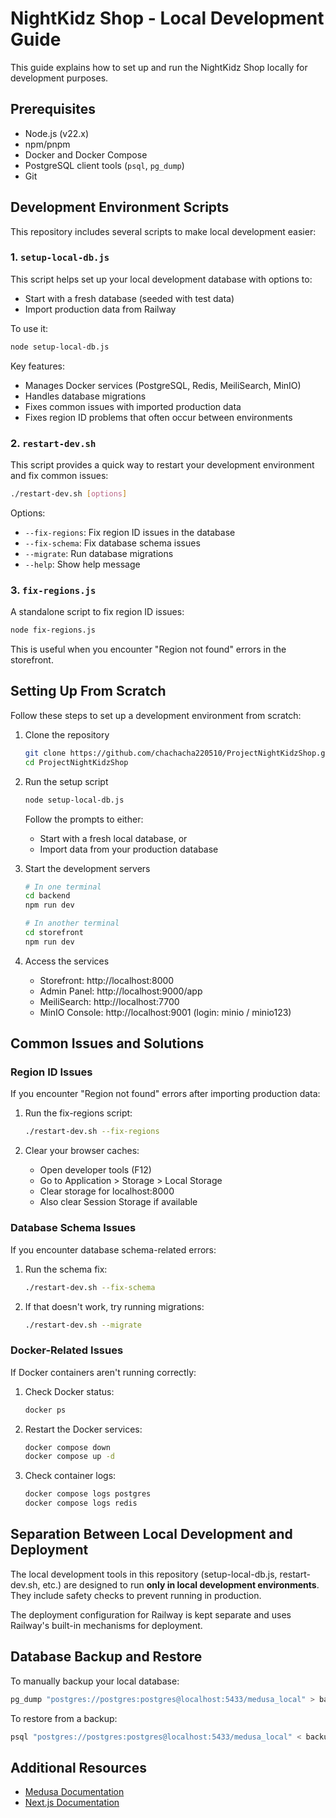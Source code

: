 # NightKidz Shop - Local Development Guide

This guide explains how to set up and run the NightKidz Shop locally for development purposes.

## Prerequisites

- Node.js (v22.x)
- npm/pnpm
- Docker and Docker Compose
- PostgreSQL client tools (`psql`, `pg_dump`)
- Git

## Development Environment Scripts

This repository includes several scripts to make local development easier:

### 1. `setup-local-db.js`

This script helps set up your local development database with options to:

- Start with a fresh database (seeded with test data)
- Import production data from Railway

To use it:

```bash
node setup-local-db.js
```

Key features:

- Manages Docker services (PostgreSQL, Redis, MeiliSearch, MinIO)
- Handles database migrations
- Fixes common issues with imported production data
- Fixes region ID problems that often occur between environments

### 2. `restart-dev.sh`

This script provides a quick way to restart your development environment and fix common issues:

```bash
./restart-dev.sh [options]
```

Options:

- `--fix-regions`: Fix region ID issues in the database
- `--fix-schema`: Fix database schema issues
- `--migrate`: Run database migrations
- `--help`: Show help message

### 3. `fix-regions.js`

A standalone script to fix region ID issues:

```bash
node fix-regions.js
```

This is useful when you encounter "Region not found" errors in the storefront.

## Setting Up From Scratch

Follow these steps to set up a development environment from scratch:

1. Clone the repository

   ```bash
   git clone https://github.com/chachacha220510/ProjectNightKidzShop.git
   cd ProjectNightKidzShop
   ```

2. Run the setup script

   ```bash
   node setup-local-db.js
   ```

   Follow the prompts to either:

   - Start with a fresh local database, or
   - Import data from your production database

3. Start the development servers

   ```bash
   # In one terminal
   cd backend
   npm run dev

   # In another terminal
   cd storefront
   npm run dev
   ```

4. Access the services
   - Storefront: http://localhost:8000
   - Admin Panel: http://localhost:9000/app
   - MeiliSearch: http://localhost:7700
   - MinIO Console: http://localhost:9001 (login: minio / minio123)

## Common Issues and Solutions

### Region ID Issues

If you encounter "Region not found" errors after importing production data:

1. Run the fix-regions script:

   ```bash
   ./restart-dev.sh --fix-regions
   ```

2. Clear your browser caches:
   - Open developer tools (F12)
   - Go to Application > Storage > Local Storage
   - Clear storage for localhost:8000
   - Also clear Session Storage if available

### Database Schema Issues

If you encounter database schema-related errors:

1. Run the schema fix:

   ```bash
   ./restart-dev.sh --fix-schema
   ```

2. If that doesn't work, try running migrations:
   ```bash
   ./restart-dev.sh --migrate
   ```

### Docker-Related Issues

If Docker containers aren't running correctly:

1. Check Docker status:

   ```bash
   docker ps
   ```

2. Restart the Docker services:

   ```bash
   docker compose down
   docker compose up -d
   ```

3. Check container logs:
   ```bash
   docker compose logs postgres
   docker compose logs redis
   ```

## Separation Between Local Development and Deployment

The local development tools in this repository (setup-local-db.js, restart-dev.sh, etc.) are designed to run **only in local development environments**. They include safety checks to prevent running in production.

The deployment configuration for Railway is kept separate and uses Railway's built-in mechanisms for deployment.

## Database Backup and Restore

To manually backup your local database:

```bash
pg_dump "postgres://postgres:postgres@localhost:5433/medusa_local" > backup.sql
```

To restore from a backup:

```bash
psql "postgres://postgres:postgres@localhost:5433/medusa_local" < backup.sql
```

## Additional Resources

- [Medusa Documentation](https://docs.medusajs.com/)
- [Next.js Documentation](https://nextjs.org/docs)

